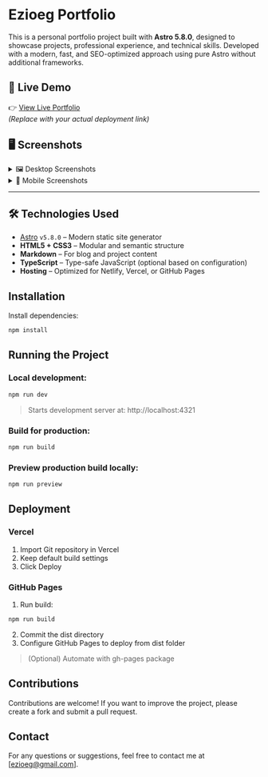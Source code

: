 # Ezioeg Portfolio

This is a personal portfolio project built with **Astro 5.8.0**, designed to showcase projects, professional experience, and technical skills. Developed with a modern, fast, and SEO-optimized approach using pure Astro without additional frameworks.

## 🚀 Live Demo

👉 [View Live Portfolio](https://your-domain.com)  
_(Replace with your actual deployment link)_

## 🖥️ Screenshots

<details>
  <summary>🖼️ Desktop Screenshots</summary>
  <p>
    <img src="https://github.com/user-attachments/assets/example-desktop-1.png" alt="Desktop Screenshot 1" width="600"/>
    <img src="https://github.com/user-attachments/assets/example-desktop-2.png" alt="Desktop Screenshot 2" width="600"/>
  </p>
</details>

<details>
  <summary>📱 Mobile Screenshots</summary>
  <p>
    <img src="https://github.com/user-attachments/assets/example-mobile-1.png" alt="Mobile Screenshot 1" width="300"/>
    <img src="https://github.com/user-attachments/assets/example-mobile-2.png" alt="Mobile Screenshot 2" width="300"/>
  </p>
</details>

---

## 🛠️ Technologies Used

- [Astro](https://astro.build/) `v5.8.0` – Modern static site generator  
- **HTML5 + CSS3** – Modular and semantic structure  
- **Markdown** – For blog and project content  
- **TypeScript** – Type-safe JavaScript (optional based on configuration)
- **Hosting** – Optimized for Netlify, Vercel, or GitHub Pages  

## Installation

Install dependencies:

```bash
npm install
```

## Running the Project
### Local development:

```bash
npm run dev
```

> Starts development server at: http://localhost:4321

### Build for production:

```bash
npm run build
```

### Preview production build locally:

```bash
npm run preview
```

## Deployment

### Vercel
1. Import Git repository in Vercel
2. Keep default build settings
3. Click Deploy

###  GitHub Pages
1. Run build:
```bash
npm run build
```
2. Commit the dist directory
3. Configure GitHub Pages to deploy from dist folder
> (Optional) Automate with gh-pages package

## Contributions
Contributions are welcome! If you want to improve the project, please create a fork and submit a pull request.

## Contact
For any questions or suggestions, feel free to contact me at [ezioeg@gmail.com].

